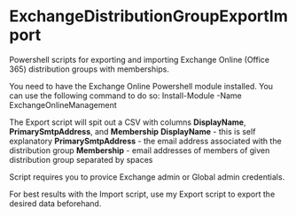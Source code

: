 # ExchangeDistributionGroupExportImport
Powershell scripts for exporting and importing Exchange Online (Office 365) distribution groups with memberships.

You need to have the Exchange Online Powershell module installed. You can use the following command to do so:
Install-Module -Name ExchangeOnlineManagement

The Export script will spit out a CSV with columns **DisplayName**, **PrimarySmtpAddress**, and **Membership**
**DisplayName** - this is self explanatory
**PrimarySmtpAddress** - the email address associated with the distribution group
**Membership** - email addresses of members of given distribution group separated by spaces

Script requires you to provice Exchange admin or Global admin credentials.

For best results with the Import script, use my Export script to export the desired data beforehand.

